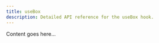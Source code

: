 ```yaml
---
title: useBox
description: Detailed API reference for the useBox hook.
---
```


Content goes here...
